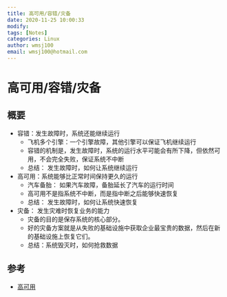 ```yaml
---
title: 高可用/容错/灾备
date: 2020-11-25 10:00:33
modify: 
tags: [Notes]
categories: Linux
author: wmsj100
email: wmsj100@hotmail.com
---
```


# 高可用/容错/灾备

## 概要

- 容错：发生故障时，系统还能继续运行
	- 飞机多个引擎：一个引擎故障，其他引擎可以保证飞机继续运行
	- 容错的机制是，发生故障时，系统的运行水平可能会有所下降，但依然可用，不会完全失败，保证系统不中断
	- 总结： 发生故障时，如何让系统继续运行
- 高可用：系统能够比正常时间保持更久的运行
	- 汽车备胎： 如果汽车故障，备胎延长了汽车的运行时间
	- 高可用不是指系统不中断，而是指中断之后能够快速恢复
	- 总结： 发生故障时，如何让系统快速恢复
- 灾备： 发生灾难时恢复业务的能力
	- 灾备的目的是保存系统的核心部分。
	- 好的灾备方案就是从失败的基础设施中获取企业最宝贵的数据，然后在新的基础设施上恢复它们。
	- 总结：系统毁灭时，如何抢救数据

## 参考

- [高可用](http://www.ruanyifeng.com/blog/2019/11/fault-tolerance.html)
